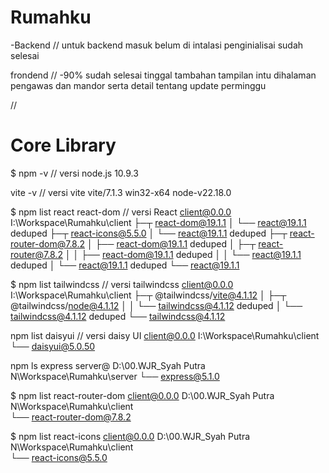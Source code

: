 # Rumahku

-Backend
//
untuk backend masuk belum di intalasi 
penginialisai sudah selesai 

frondend
//
-90% sudah selesai tinggal 
tambahan tampilan intu dihalaman pengawas dan mandor 
serta detail tentang update perminggu 

//
# Core Library
$ npm -v // versi node.js
10.9.3 

 vite -v //  versi vite
vite/7.1.3 win32-x64 node-v22.18.0

$ npm list react react-dom // versi React
client@0.0.0 I:\Workspace\Rumahku\client
├─┬ react-dom@19.1.1
│ └── react@19.1.1 deduped
├─┬ react-icons@5.5.0
│ └── react@19.1.1 deduped
├─┬ react-router-dom@7.8.2
│ ├── react-dom@19.1.1 deduped
│ ├─┬ react-router@7.8.2
│ │ ├── react-dom@19.1.1 deduped
│ │ └── react@19.1.1 deduped
│ └── react@19.1.1 deduped
└── react@19.1.1

$ npm list tailwindcss // versi tailwindcss 
client@0.0.0 I:\Workspace\Rumahku\client
├─┬ @tailwindcss/vite@4.1.12
│ ├─┬ @tailwindcss/node@4.1.12
│ │ └── tailwindcss@4.1.12 deduped
│ └── tailwindcss@4.1.12 deduped
└── tailwindcss@4.1.12

 npm list daisyui // versi daisy UI
client@0.0.0 I:\Workspace\Rumahku\client
└── daisyui@5.0.50

 npm ls express
server@ D:\00.WJR_Syah Putra N\Workspace\Rumahku\server
└── express@5.1.0

$ npm list react-router-dom
client@0.0.0 D:\00.WJR_Syah Putra N\Workspace\Rumahku\client       
└── react-router-dom@7.8.2


$ npm list react-icons
client@0.0.0 D:\00.WJR_Syah Putra N\Workspace\Rumahku\client       
└── react-icons@5.5.0
